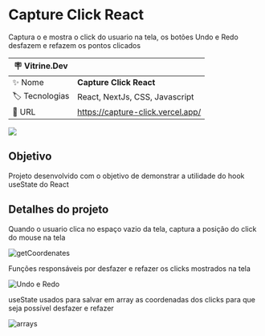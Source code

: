 # Capture Click React

Captura o e mostra o click do usuario na tela, os botões Undo e Redo desfazem e refazem os pontos clicados

| :placard: Vitrine.Dev |     |
| -------------  | --- |
| :sparkles: Nome        | **Capture Click React**
| :label: Tecnologias | React, NextJs, CSS, Javascript
| :rocket: URL         | https://capture-click.vercel.app/

<!-- Inserir imagem com a #vitrinedev ao final do link -->
![](https://user-images.githubusercontent.com/101433692/207087860-8fae4a29-3c38-4d02-864a-97faaacd5f18.gif#vitrinedev)

## Objetivo

Projeto desenvolvido com o objetivo de demonstrar a utilidade do hook useState do React

## Detalhes do projeto

Quando o usuario clica no espaço vazio da tela, captura a posição do click do mouse na tela

![getCoordenates](https://user-images.githubusercontent.com/101433692/207090226-8df3a190-1977-482e-8ab9-23b3a62c2e66.png)

Funções responsáveis por desfazer e refazer os clicks mostrados na tela

![Undo e Redo](https://user-images.githubusercontent.com/101433692/207091175-9f2cec93-0481-4201-bb18-2645e80adddc.png)

useState usados para salvar em array as coordenadas dos clicks para que seja possível desfazer e refazer

![arrays](https://user-images.githubusercontent.com/101433692/207091767-c273eea5-6cf3-4665-9400-6646d6450718.png)
